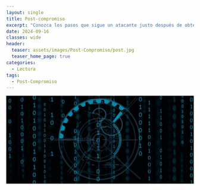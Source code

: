 ```yaml
---
layout: single
title: Post-compromiso
excerpt: "Conozca los pasos que sigue un atacante justo después de obtener un punto de apoyo inicial en una red."
date: 2024-09-16
classes: wide
header:
  teaser: assets/images/Post-Compromiso/post.jpg
  teaser_home_page: true
categories:
  - Lectura
tags:
  - Post-Compromiso
---
```


![Portada](assets/images/Post-Compromiso/Portada.jpg)
